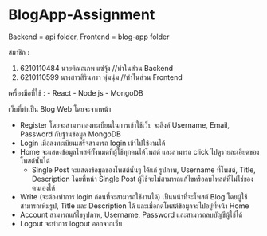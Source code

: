 # BlogApp-Assignment

Backend = api folder, Frontend = blog-app folder

สมาชิก :
  1. 6210110484   นายติณณภพ แซ่จุ้ง     //ทำในส่วน Backend
  2. 6210110599   นางสาวสิรินทรา พุ่มนุ่ม   //ทำในส่วน Frontend
  
 เครื่องมือที่ใช้ :
    - React
    - Node js
    - MongoDB
  
เว็บที่ทำเป็น Blog Web โดยจะจากหน้า
  - Register โดยจะสามารถลงทะเบียนในการเข้าใช้เว็บ จะลิงค์ Username, Email, Password กับฐานข้อมูล MongoDB
  - Login เมื่อลงทะเบียนเสร็จสามารถ login เข้าไปใช้งานได้
  - Home จะแสดงข้อมูลโพสต์ทั้งหมดที่ผู้ใช้ทุกคนได้โพสต์ และสามารถ click ไปดูรายละเอียดของโพสต์นั้นได้
    - Single Post จะแสดงข้อมูลของโพสต์นั้นๆ ได้แก่ รูปภาพ, Username ที่โพสต์, Title, Description โดยที่หน้า Single Post ผู้ใช้จะไม่สามารถแก้ไขหรือลบโพสต์ที่ไม่ใช่ของตนเองได้
  - Write (จะต้องทำการ login ก่อนที่จะสามารถใช้งานได้) เป็นหน้าที่จะโพสต์ Blog โดยผู้ใช้สามารถเพิ่มรูป, Title และ Description ได้ และเมื่อกดโพสต์ข้อมูลจะไปอยู่ที่หน้า Home 
  - Account สามารถแก้ไขรูปภาพ, Username, Password และสามารถลบบัญชีผู้ใช้ได้
  - Logout จะทำการ logout ออกจากเว็บ
